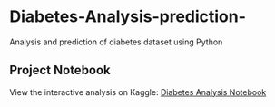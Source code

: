# Diabetes-Analysis-prediction-
Analysis and prediction of diabetes dataset using Python
## Project Notebook
View the interactive analysis on Kaggle: [Diabetes Analysis Notebook]([https://www.kaggle.com/username/diabetes-analysis](https://www.kaggle.com/code/ayahsalemalshdefat/diabetes-dataset-analysis-and-prediction/edit))
